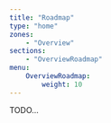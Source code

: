 ```yaml
---
title: "Roadmap"
type: "home"
zones:
    - "Overview"
sections:
    - "OverviewRoadmap"
menu:
    OverviewRoadmap:
        weight: 10
---
```


TODO...
